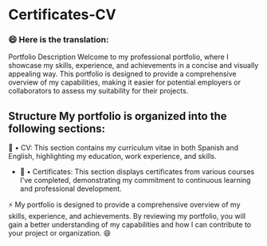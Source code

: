 # Certificates-CV

###  😄 Here is the translation:

Portfolio Description Welcome to my professional portfolio, where I showcase my skills, experience, and achievements in a concise and visually appealing way. This portfolio is designed to provide a comprehensive overview of my capabilities, making it easier for potential employers or collaborators to assess my suitability for their projects.

## Structure My portfolio is organized into the following sections:
🔭 • CV: This section contains my curriculum vitae in both Spanish and English, highlighting my education, work experience, and skills.
  
- 🌱 • Certificates: This section displays certificates from various courses I've completed, demonstrating my commitment to continuous learning and professional development.


⚡ My portfolio is designed to provide a comprehensive overview of my skills, experience, and achievements. By reviewing my portfolio, you will gain a better understanding of my capabilities and how I can contribute to your project or organization. 😄
